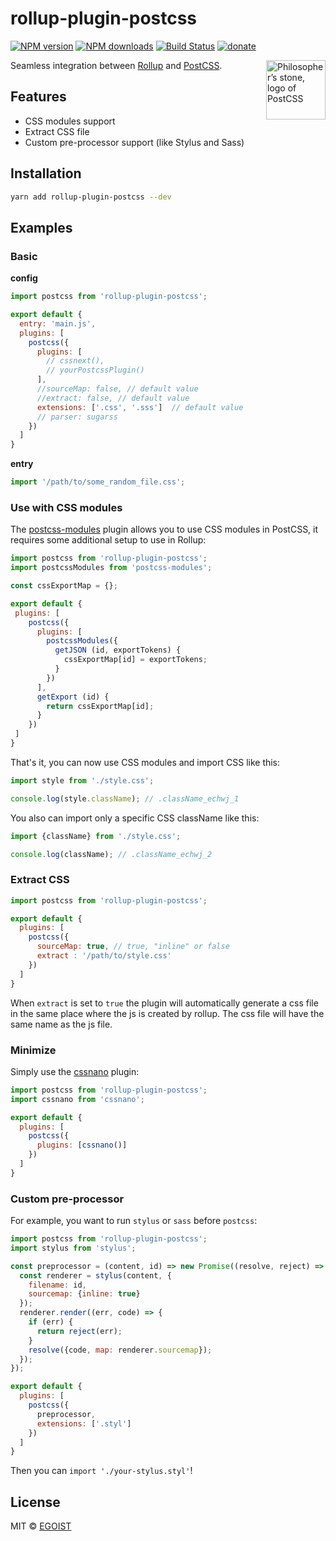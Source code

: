 # rollup-plugin-postcss 

[![NPM version](https://img.shields.io/npm/v/rollup-plugin-postcss.svg?style=flat)](https://npmjs.com/package/rollup-plugin-postcss) [![NPM downloads](https://img.shields.io/npm/dm/rollup-plugin-postcss.svg?style=flat)](https://npmjs.com/package/rollup-plugin-postcss) [![Build Status](https://img.shields.io/circleci/project/egoist/rollup-plugin-postcss/master.svg?style=flat)](https://circleci.com/gh/egoist/rollup-plugin-postcss)
 [![donate](https://img.shields.io/badge/$-donate-ff69b4.svg?maxAge=2592000&style=flat)](https://github.com/egoist/donate)

<img align="right" width="95" height="95"
     title="Philosopher’s stone, logo of PostCSS"
     src="http://postcss.github.io/postcss/logo.svg">

Seamless integration between [Rollup](https://github.com/rollup/rollup) and [PostCSS](https://github.com/postcss/postcss).

## Features

- CSS modules support
- Extract CSS file
- Custom pre-processor support (like Stylus and Sass)

## Installation

```bash
yarn add rollup-plugin-postcss --dev
```

## Examples

### Basic

**config**

```javascript
import postcss from 'rollup-plugin-postcss';

export default {
  entry: 'main.js',
  plugins: [
    postcss({
      plugins: [
        // cssnext(),
        // yourPostcssPlugin()
      ],
      //sourceMap: false, // default value
      //extract: false, // default value
      extensions: ['.css', '.sss']  // default value
      // parser: sugarss
    })
  ]
}
```

**entry**

```javascript
import '/path/to/some_random_file.css';
```

### Use with CSS modules

The [postcss-modules](https://github.com/css-modules/postcss-modules) plugin allows you to use CSS modules in PostCSS, it requires some additional setup to use in Rollup:

```js
import postcss from 'rollup-plugin-postcss';
import postcssModules from 'postcss-modules';

const cssExportMap = {};

export default {
 plugins: [
    postcss({
      plugins: [
        postcssModules({
          getJSON (id, exportTokens) {
            cssExportMap[id] = exportTokens;
          }
        })
      ],
      getExport (id) {
        return cssExportMap[id];
      }
    })
 ]
}
```

That's it, you can now use CSS modules and import CSS like this:

```js
import style from './style.css';

console.log(style.className); // .className_echwj_1
```
You also can import only a specific CSS className like this:

```js
import {className} from './style.css';

console.log(className); // .className_echwj_2
```

### Extract CSS

```js
import postcss from 'rollup-plugin-postcss';

export default {
  plugins: [
    postcss({
      sourceMap: true, // true, "inline" or false
      extract : '/path/to/style.css'
    })
  ]
}
```

When `extract` is set to `true` the plugin will automatically generate a css file in the same place where the js is created by rollup. The css file will have the same name as the js file.

### Minimize

Simply use the [cssnano](http://cssnano.co/) plugin:

```js
import postcss from 'rollup-plugin-postcss';
import cssnano from 'cssnano';

export default {
  plugins: [
    postcss({
      plugins: [cssnano()]
    })
  ]
}
```

### Custom pre-processor

For example, you want to run `stylus` or `sass` before `postcss`:

```js
import postcss from 'rollup-plugin-postcss';
import stylus from 'stylus';

const preprocessor = (content, id) => new Promise((resolve, reject) => {
  const renderer = stylus(content, {
    filename: id,
    sourcemap: {inline: true}
  });
  renderer.render((err, code) => {
    if (err) {
      return reject(err);
    }
    resolve({code, map: renderer.sourcemap});
  });
});

export default {
  plugins: [
    postcss({
      preprocessor,
      extensions: ['.styl']
    })
  ]
}
```

Then you can `import './your-stylus.styl'`!

## License

MIT &copy; [EGOIST](https://github.com/egoist)
